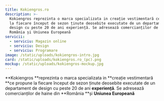 ```yaml
---
title: Kokiengros.ro
description: >-
  Kokiengros reprezinta o marca specializata in creație vestimentară ce propune
  la fiecare început de sezon ținute deosebite executate de un departament de
  design cu peste 20 de ani experiență. Se adresează comercianților de haine din
  România și Uniunea Europeană
servicii:
  - serviciu: Magazin online
  - serviciu: Design
  - serviciu: Programare
image: /static/uploads/kokiengros-intro.jpg
card: /static/uploads/kokiengros.ro_(pc).png
mockup: /static/uploads/kokiengros-mockup.jpg
---
```

**Kokiengros **reprezinta o marca specializata in **creație vestimentară **ce propune la fiecare început de sezon ținute deosebite executate de un departament de design cu peste 20 de ani **experiență**. Se adresează comercianților de haine din **România **și **Uniunea Europeană**

